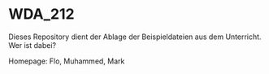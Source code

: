 # WDA_212

Dieses Repository dient der Ablage der Beispieldateien aus dem Unterricht.
Wer ist dabei?

Homepage: Flo, Muhammed, Mark
